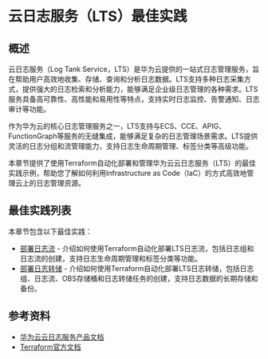 # 云日志服务（LTS）最佳实践

## 概述

云日志服务（Log Tank Service，LTS）是华为云提供的一站式日志管理服务，旨在帮助用户高效地收集、存储、查询和分析日志数据。LTS支持多种日志采集方式，提供强大的日志检索和分析能力，能够满足企业级日志管理的各种需求。LTS服务具备高可靠性、高性能和易用性等特点，支持实时日志监控、告警通知、日志审计等功能。

作为华为云的核心日志管理服务之一，LTS支持与ECS、CCE、APIG、FunctionGraph等服务的无缝集成，能够满足复杂的日志管理场景需求。LTS提供灵活的日志分组和流管理能力，支持日志生命周期管理、标签分类等高级功能。

本章节提供了使用Terraform自动化部署和管理华为云云日志服务（LTS）的最佳实践示例，帮助您了解如何利用Infrastructure as Code（IaC）的方式高效地管理云上的日志管理资源。

## 最佳实践列表

本章节包含以下最佳实践：

* [部署日志流](log_stream.md) - 介绍如何使用Terraform自动化部署LTS日志流，包括日志组和日志流的创建，支持日志生命周期管理和标签分类等功能。
* [部署日志转储](log_transfer.md) - 介绍如何使用Terraform自动化部署LTS日志转储，包括日志组、日志流、OBS存储桶和日志转储任务的创建，支持日志数据的长期存储和备份。

## 参考资料

- [华为云云日志服务产品文档](https://support.huaweicloud.com/lts/index.html)
- [Terraform官方文档](https://www.terraform.io/docs/index.html)
